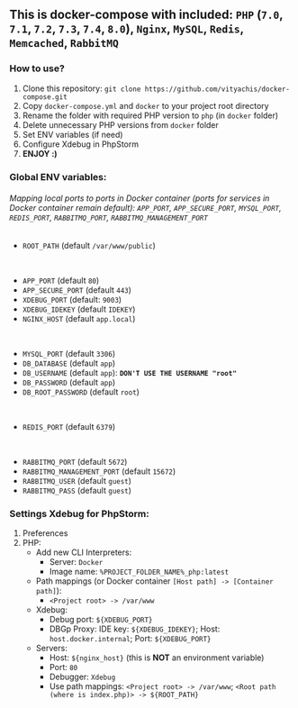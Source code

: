 ## This is docker-compose with included: ```PHP``` (```7.0```, ```7.1```, ```7.2```, ```7.3```, ```7.4```, ```8.0```), ```Nginx```, ```MySQL```, ```Redis```, ```Memcached```, ```RabbitMQ```

### How to use?
1. Clone this repository: ```git clone https://github.com/vityachis/docker-compose.git```
2. Copy ```docker-compose.yml``` and ```docker``` to your project root directory
3. Rename the folder with required PHP version to ```php``` (in ```docker``` folder)
4. Delete unnecessary PHP versions from ```docker``` folder
5. Set ENV variables (if need)
6. Configure Xdebug in PhpStorm
7. **ENJOY :)**


### Global ENV variables:
###### Mapping local ports to ports in Docker container (ports for services in Docker container remain default): ```APP_PORT```, ```APP_SECURE_PORT```, ```MYSQL_PORT```, ```REDIS_PORT```, ```RABBITMQ_PORT```, ```RABBITMQ_MANAGEMENT_PORT```

- ```ROOT_PATH``` (default ```/var/www/public```)
<br>

- ```APP_PORT``` (default ```80```)
- ```APP_SECURE_PORT``` (default ```443```)
- ```XDEBUG_PORT``` (default: ```9003```)
- ```XDEBUG_IDEKEY``` (default ```IDEKEY```)
- ```NGINX_HOST``` (default ```app.local```)
<br>

- ```MYSQL_PORT``` (default ```3306```)
- ```DB_DATABASE``` (default ```app```)
- ```DB_USERNAME``` (default ```app```): **```DON'T USE THE USERNAME "root" ```**
- ```DB_PASSWORD``` (default ```app```)
- ```DB_ROOT_PASSWORD``` (default ```root```)
<br>

- ```REDIS_PORT``` (default ```6379```)
<br>

- ```RABBITMQ_PORT``` (default ```5672```)
- ```RABBITMQ_MANAGEMENT_PORT``` (default ```15672```)
- ```RABBITMQ_USER``` (default ```guest```)
- ```RABBITMQ_PASS``` (default ```guest```)

### Settings Xdebug for PhpStorm:
1. Preferences
2. PHP:
    - Add new CLI Interpreters:
      - Server: ```Docker```
      - Image name: ```%PROJECT_FOLDER_NAME%_php:latest```
    - Path mappings (or Docker container ```[Host path] -> [Container path]```):
      - ```<Project root> -> /var/www```
    - Xdebug:
      - Debug port: ```${XDEBUG_PORT}```
      - DBGp Proxy: IDE key: ```${XDEBUG_IDEKEY}```; Host: ```host.docker.internal```; Port: ```${XDEBUG_PORT}```
    - Servers:
      - Host: ```${nginx_host}``` (this is **NOT** an environment variable)
      - Port: ```80```
      - Debugger: ```Xdebug```
      - Use path mappings: ```<Project root> -> /var/www```; ```<Root path (where is index.php)> -> ${ROOT_PATH}```
